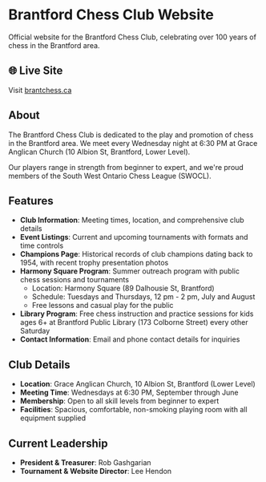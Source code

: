 # Brantford Chess Club Website

Official website for the Brantford Chess Club, celebrating over 100 years of chess in the Brantford area.

## 🌐 Live Site

Visit [brantchess.ca](https://www.brantchess.ca)

## About

The Brantford Chess Club is dedicated to the play and promotion of chess in the Brantford area. We meet every Wednesday night at 6:30 PM at Grace Anglican Church (10 Albion St, Brantford, Lower Level).

Our players range in strength from beginner to expert, and we're proud members of the South West Ontario Chess League (SWOCL).

## Features

- **Club Information**: Meeting times, location, and comprehensive club details
- **Event Listings**: Current and upcoming tournaments with formats and time controls
- **Champions Page**: Historical records of club champions dating back to 1954, with recent trophy presentation photos
- **Harmony Square Program**: Summer outreach program with public chess sessions and tournaments
  - Location: Harmony Square (89 Dalhousie St, Brantford)
  - Schedule: Tuesdays and Thursdays, 12 pm - 2 pm, July and August
  - Free lessons and casual play for the public
- **Library Program**: Free chess instruction and practice sessions for kids ages 6+ at Brantford Public Library (173 Colborne Street) every other Saturday
- **Contact Information**: Email and phone contact details for inquiries

## Club Details

- **Location**: Grace Anglican Church, 10 Albion St, Brantford (Lower Level)
- **Meeting Time**: Wednesdays at 6:30 PM, September through June
- **Membership**: Open to all skill levels from beginner to expert
- **Facilities**: Spacious, comfortable, non-smoking playing room with all equipment supplied

## Current Leadership

- **President & Treasurer**: Rob Gashgarian
- **Tournament & Website Director**: Lee Hendon
